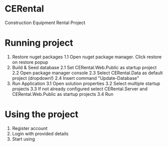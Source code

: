# CERental
Construction Equipment Rental Project

# Running project

1. Restore nuget packages
1.1 Open nuget package manager. Click restore on restore popup
2. Build & Seed database
2.1 Set CERental.Web.Public as startup project
2.2 Open package manager console
2.3 Select CERental.Data as default project (dropdown!)
2.4 Insert command "Update-Database"
3. Run Application
3.1 Open solution properties
3.2 Select multiple startup projects
3.3 If not already configured select CERental.Server and CERental.Web.Public as startup projects
3.4 Run 

# Using the project

1. Register account
2. Login with provided details
3. Start using
